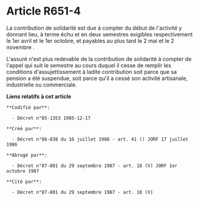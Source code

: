 # Article R651-4

La contribution de solidarité est due à compter du début de l'activité y donnant lieu, à terme échu et en deux semestres
exigibles respectivement le 1er avril et le 1er octobre, et payables au plus tard le 2 mai et le 2 novembre    . 

L'assuré n'est plus redevable de la contribution de solidarité à compter de l'appel qui suit le semestre au cours duquel il
cesse de remplir les conditions d'assujettissement à ladite contribution soit parce que sa pension a été suspendue, soit
parce qu'il a cessé son activité artisanale, industrielle ou commerciale.

**Liens relatifs à cet article**

	**Codifié par**:

	  - Décret n°85-1353 1985-12-17

	**Créé par**:

	  - Décret n°86-838 du 16 juillet 1986 - art. 41 () JORF 17 juillet 1986

	**Abrogé par**:

	  - Décret n°87-801 du 29 septembre 1987 - art. 18 (V) JORF 1er octobre 1987

	**Cité par**:

	  - Décret n°87-801 du 29 septembre 1987 - art. 18 (V)
